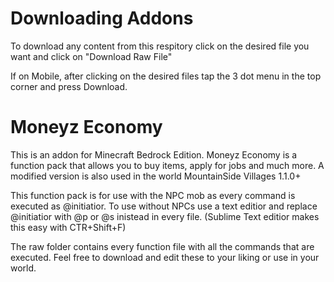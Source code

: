 # Downloading Addons
To download any content from this respitory click on the desired file you want and click on "Download Raw File"

If on Mobile, after clicking on the desired files tap the 3 dot menu in the top corner and press Download.

# Moneyz Economy
This is an addon for Minecraft Bedrock Edition. Moneyz Economy is a function pack that allows you to buy items, apply for jobs and much more. A modified version is also used in the world MountainSide Villages 1.1.0+

This function pack is for use with the NPC mob as every command is executed as @initiatior.
To use without NPCs use a text editior and replace @initiatior with @p or @s inistead in every file. (Sublime Text editior makes this easy with CTR+Shift+F)

The raw folder contains every function file with all the commands that are executed. 
Feel free to download and edit these to your liking or use in your world.
